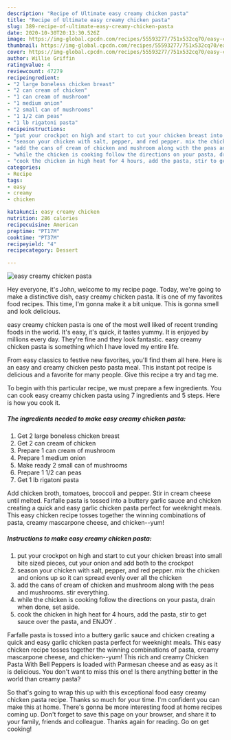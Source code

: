 ```yaml
---
description: "Recipe of Ultimate easy creamy chicken pasta"
title: "Recipe of Ultimate easy creamy chicken pasta"
slug: 389-recipe-of-ultimate-easy-creamy-chicken-pasta
date: 2020-10-30T20:13:30.526Z
image: https://img-global.cpcdn.com/recipes/55593277/751x532cq70/easy-creamy-chicken-pasta-recipe-main-photo.jpg
thumbnail: https://img-global.cpcdn.com/recipes/55593277/751x532cq70/easy-creamy-chicken-pasta-recipe-main-photo.jpg
cover: https://img-global.cpcdn.com/recipes/55593277/751x532cq70/easy-creamy-chicken-pasta-recipe-main-photo.jpg
author: Willie Griffin
ratingvalue: 4
reviewcount: 47279
recipeingredient:
- "2 large boneless chicken breast"
- "2 can cream of chicken"
- "1 can cream of mushroom"
- "1 medium onion"
- "2 small can of mushrooms"
- "1 1/2 can peas"
- "1 lb rigatoni pasta"
recipeinstructions:
- "put your crockpot on high and start to cut your chicken breast into small bite sized pieces, cut your onion and add both to the crockpot"
- "season your chicken with salt, pepper, and red pepper. mix the chicken and onions up so it can spread evenly over all the chicken"
- "add the cans of cream of chicken and mushroom along with the peas and mushrooms. stir everything."
- "while the chicken is cooking follow the directions on your pasta, drain when done, set aside."
- "cook the chicken in high heat for 4 hours, add the pasta, stir to get sauce over the pasta, and ENJOY ."
categories:
- Recipe
tags:
- easy
- creamy
- chicken

katakunci: easy creamy chicken 
nutrition: 286 calories
recipecuisine: American
preptime: "PT17M"
cooktime: "PT37M"
recipeyield: "4"
recipecategory: Dessert

---
```



![easy creamy chicken pasta](https://img-global.cpcdn.com/recipes/55593277/751x532cq70/easy-creamy-chicken-pasta-recipe-main-photo.jpg)

Hey everyone, it's John, welcome to my recipe page. Today, we're going to make a distinctive dish, easy creamy chicken pasta. It is one of my favorites food recipes. This time, I'm gonna make it a bit unique. This is gonna smell and look delicious.

easy creamy chicken pasta is one of the most well liked of recent trending foods in the world. It's easy, it's quick, it tastes yummy. It is enjoyed by millions every day. They're fine and they look fantastic. easy creamy chicken pasta is something which I have loved my entire life.

From easy classics to festive new favorites, you&#39;ll find them all here. Here is an easy and creamy chicken pesto pasta meal. This instant pot recipe is delicious and a favorite for many people. Give this recipe a try and tag me.


To begin with this particular recipe, we must prepare a few ingredients. You can cook easy creamy chicken pasta using 7 ingredients and 5 steps. Here is how you cook it.

<!--inarticleads1-->

##### The ingredients needed to make easy creamy chicken pasta:

1. Get 2 large boneless chicken breast
1. Get 2 can cream of chicken
1. Prepare 1 can cream of mushroom
1. Prepare 1 medium onion
1. Make ready 2 small can of mushrooms
1. Prepare 1 1/2 can peas
1. Get 1 lb rigatoni pasta


Add chicken broth, tomatoes, broccoli and pepper. Stir in cream cheese until melted. Farfalle pasta is tossed into a buttery garlic sauce and chicken creating a quick and easy garlic chicken pasta perfect for weeknight meals. This easy chicken recipe tosses together the winning combinations of pasta, creamy mascarpone cheese, and chicken--yum! 

<!--inarticleads2-->

##### Instructions to make easy creamy chicken pasta:

1. put your crockpot on high and start to cut your chicken breast into small bite sized pieces, cut your onion and add both to the crockpot
1. season your chicken with salt, pepper, and red pepper. mix the chicken and onions up so it can spread evenly over all the chicken
1. add the cans of cream of chicken and mushroom along with the peas and mushrooms. stir everything.
1. while the chicken is cooking follow the directions on your pasta, drain when done, set aside.
1. cook the chicken in high heat for 4 hours, add the pasta, stir to get sauce over the pasta, and ENJOY .


Farfalle pasta is tossed into a buttery garlic sauce and chicken creating a quick and easy garlic chicken pasta perfect for weeknight meals. This easy chicken recipe tosses together the winning combinations of pasta, creamy mascarpone cheese, and chicken--yum! This rich and creamy Chicken Pasta With Bell Peppers is loaded with Parmesan cheese and as easy as it is delicious. You don&#39;t want to miss this one! Is there anything better in the world than creamy pasta? 

So that's going to wrap this up with this exceptional food easy creamy chicken pasta recipe. Thanks so much for your time. I'm confident you can make this at home. There's gonna be more interesting food at home recipes coming up. Don't forget to save this page on your browser, and share it to your family, friends and colleague. Thanks again for reading. Go on get cooking!

